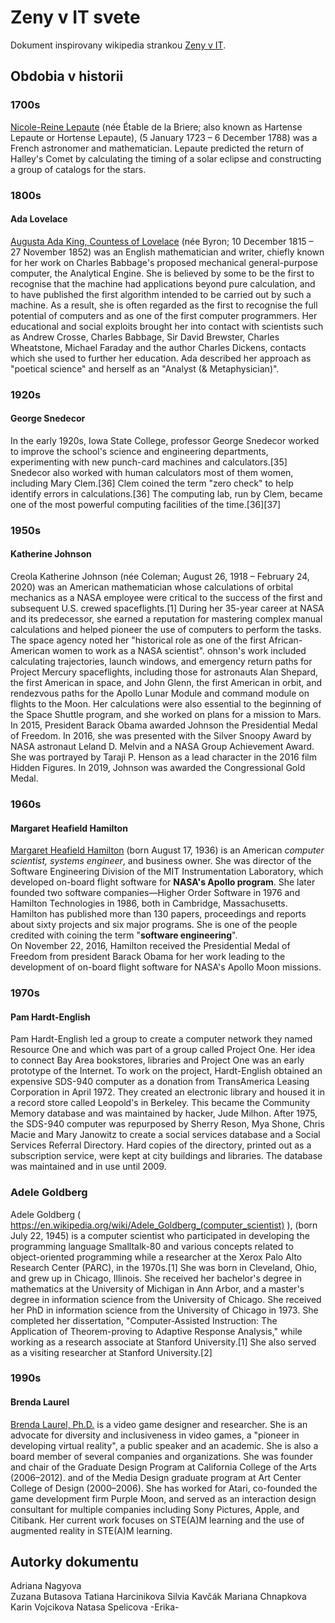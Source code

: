# Zeny v IT svete

Dokument inspirovany wikipedia strankou [Zeny v IT](https://en.wikipedia.org/wiki/Women_in_computing).

## Obdobia v historii

### 1700s
[Nicole-Reine Lepaute](https://en.wikipedia.org/wiki/Nicole-Reine_Lepaute) (née Étable de la Briere; also known as Hartense Lepaute or Hortense Lepaute), (5 January 1723 – 6 December 1788) was a French astronomer and mathematician. Lepaute predicted the return of Halley's Comet by calculating the timing of a solar eclipse and constructing a group of catalogs for the stars. 

### 1800s

#### Ada Lovelace

[Augusta Ada King, Countess of Lovelace](https://en.wikipedia.org/wiki/Ada_Lovelace) (née Byron; 10 December 1815 – 27 November 1852) was an English mathematician and writer, chiefly known for her work on Charles Babbage's proposed mechanical general-purpose computer, the Analytical Engine. She is believed by some to be the first to recognise that the machine had applications beyond pure calculation, and to have published the first algorithm intended to be carried out by such a machine. As a result, she is often regarded as the first to recognise the full potential of computers and as one of the first computer programmers.
Her educational and social exploits brought her into contact with scientists such as Andrew Crosse, Charles Babbage, Sir David Brewster, Charles Wheatstone, Michael Faraday and the author Charles Dickens, contacts which she used to further her education. Ada described her approach as "poetical science" and herself as an "Analyst (& Metaphysician)".

### 1920s

#### George Snedecor

In the early 1920s, Iowa State College, professor George Snedecor worked to improve the school's science and engineering departments, experimenting with new punch-card machines and calculators.[35] Snedecor also worked with human calculators most of them women, including Mary Clem.[36] Clem coined the term "zero check" to help identify errors in calculations.[36] The computing lab, run by Clem, became one of the most powerful computing facilities of the time.[36][37]

### 1950s

####  Katherine Johnson

Creola Katherine Johnson (née Coleman; August 26, 1918 – February 24, 2020) was an American mathematician whose calculations of orbital mechanics as a NASA employee were critical to the success of the first and subsequent U.S. crewed spaceflights.[1] During her 35-year career at NASA and its predecessor, she earned a reputation for mastering complex manual calculations and helped pioneer the use of computers to perform the tasks. The space agency noted her "historical role as one of the first African-American women to work as a NASA scientist". ohnson's work included calculating trajectories, launch windows, and emergency return paths for Project Mercury spaceflights, including those for astronauts Alan Shepard, the first American in space, and John Glenn, the first American in orbit, and rendezvous paths for the Apollo Lunar Module and command module on flights to the Moon. Her calculations were also essential to the beginning of the Space Shuttle program, and she worked on plans for a mission to Mars.
In 2015, President Barack Obama awarded Johnson the Presidential Medal of Freedom. In 2016, she was presented with the Silver Snoopy Award by NASA astronaut Leland D. Melvin and a NASA Group Achievement Award. She was portrayed by Taraji P. Henson as a lead character in the 2016 film Hidden Figures. In 2019, Johnson was awarded the Congressional Gold Medal.

### 1960s

#### **Margaret Heafield Hamilton**  
[Margaret Heafield Hamilton](https://en.wikipedia.org/wiki/Margaret_Hamilton_(software_engineer)) (born August 17, 1936) is an American _computer scientist, systems engineer_, and business owner. She was director of the Software Engineering Division of the MIT Instrumentation Laboratory, which developed on-board flight software for **NASA's Apollo program**. She later founded two software companies—Higher Order Software in 1976 and Hamilton Technologies in 1986, both in Cambridge, Massachusetts.  
Hamilton has published more than 130 papers, proceedings and reports about sixty projects and six major programs. She is one of the people credited with coining the term "**software engineering**".  
On November 22, 2016, Hamilton received the Presidential Medal of Freedom from president Barack Obama for her work leading to the development of on-board flight software for NASA's Apollo Moon missions.  

### 1970s

#### Pam Hardt-English

Pam Hardt-English led a group to create a computer network they named Resource One and which was part of a group called Project One. Her idea to connect Bay Area bookstores, libraries and Project One was an early prototype of the Internet. To work on the project, Hardt-English obtained an expensive SDS-940 computer as a donation from TransAmerica Leasing Corporation in April 1972. They created an electronic library and housed it in a record store called Leopold's in Berkeley. This became the Community Memory database and was maintained by hacker, Jude Milhon. 
After 1975, the SDS-940 computer was repurposed by Sherry Reson, Mya Shone, Chris Macie and Mary Janowitz to create a social services database  and a Social Services Referral Directory. Hard copies of the directory, printed out as a subscription service, were kept at city buildings and libraries.  The database was maintained and in use until 2009.

### Adele Goldberg

Adele Goldberg ( https://en.wikipedia.org/wiki/Adele_Goldberg_(computer_scientist) ), (born July 22, 1945) is a computer scientist who participated in developing the programming language Smalltalk-80 and various concepts related to object-oriented programming while a researcher at the Xerox Palo Alto Research Center (PARC), in the 1970s.[1]
She was born in Cleveland, Ohio, and grew up in Chicago, Illinois. She received her bachelor's degree in mathematics at the University of Michigan in Ann Arbor, and a master's degree in information science from the University of Chicago. She received her PhD in information science from the University of Chicago in 1973. She completed her dissertation, "Computer-Assisted Instruction: The Application of Theorem-proving to Adaptive Response Analysis," while working as a research associate at Stanford University.[1] She also served as a visiting researcher at Stanford University.[2]

### 1990s

#### Brenda Laurel
[Brenda Laurel, Ph.D.](https://en.wikipedia.org/wiki/Brenda_Laurel) is a video game designer and researcher. She is an advocate for diversity and inclusiveness in video games, a "pioneer in developing virtual reality", a public speaker and an academic. She is also a board member of several companies and organizations. She was founder and chair of the Graduate Design Program at California College of the Arts (2006–2012). and of the Media Design graduate program at Art Center College of Design (2000–2006). She has worked for Atari, co-founded the game development firm Purple Moon, and served as an interaction design consultant for multiple companies including Sony Pictures, Apple, and Citibank. Her current work focuses on STE(A)M learning and the use of augmented reality in STE(A)M learning.


## Autorky dokumentu
Adriana Nagyova\
Zuzana Butasova
Tatiana Harcinikova
Silvia Kavčák
Mariana Chnapkova
Karin Vojcikova
Natasa Spelicova
-Erika-